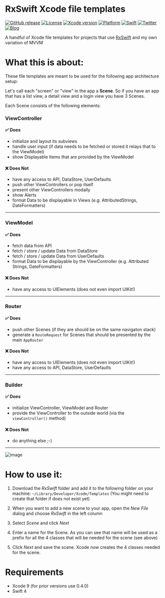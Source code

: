 # RxSwift Xcode file templates

[![GitHub release](https://img.shields.io/github/release/pixeldock/RxSwift-Xcode-Templates.svg)]()
[![License](https://img.shields.io/badge/License-MIT-gray.svg?style=flat)](https://opensource.org/licenses/MIT)
[![Xcode version](https://img.shields.io/badge/Xcode-9.1-green.svg?style=flat)](https://developer.apple.com/xcode/)
[![Platform](https://img.shields.io/badge/platform-iOS-lightgrey.svg?style=flat)](https://developer.apple.com/ios/)
[![Swift](https://img.shields.io/badge/Swift-4.0-orange.svg?style=flat)](https://swift.org/)
[![Twitter](https://img.shields.io/badge/Twitter-@pixeldock-blue.svg?style=flat)](http://twitter.com/pixeldock)
[![Blog](https://img.shields.io/badge/Blog-pixeldock-FF0066.svg?style=flat)](http://pixeldock.com/blog)

A handful of Xcode file templates for projects that use [RxSwift](https://github.com/ReactiveX/RxSwift) and my own variation of MVVM

# What this is about:

These file templates are meant to be used for the following app architecture setup:

Let's call each "screen" or "view" in the app a **Scene**. So if you have an app that has a list view, a detail view and a login view you have 3 Scenes.

Each Scene consists of the following elements:


### ViewController
####  ✅ Does
- initialize and layout its subviews
- handle user input (if data needs to be fetched or stored it relays that to the ViewModel)
- show Displayable Items that are provided by the ViewModel

#### ❌ Does Not
- have any access to API, DataStore, UserDefaults
- push other ViewControllers or pop itself
- present other ViewControllers modally
- show Alerts
- format Data to be displayable in Views (e.g.  AttributedStrings, DateFormatters)

---
### ViewModel
#### ✅ Does
- fetch data from API
- fetch / store / update Data from DataStore
- fetch / store / update Data from UserDefaults
- format Data to be displayable by the ViewController (e.g. Attributed Strings, DateFormatters)

#### ❌ Does Not
- have any access to UIElements (does not even import UIKit!)

---

### Router
####  ✅ Does
- push other Scenes (if they are should be on the same navigaton stack)
- generate a `RouteRequest` for Scenes that should be presented by the main `AppRouter`

#### ❌ Does Not
- have any access to UIElements (does not even import UIKit!)
- have any access to API, DataStore, UserDefaults

---

### Builder
####  ✅ Does
- initialize ViewController, ViewModel and Router
- provide the ViewController to the outside world (via the `viewController()` method)

#### ❌ Does Not
- do anything else ;-)

---

![image](http://www.pixeldock.com/img/anatomy-scene.png)

# How to use it:

1. Download the *RxSwift* folder and add it to the following folder on your machine: `~/Library/Developer/Xcode/Templates` (You might need to create that folder if does not exist yet)

2. When you want to add a new scene to your app, open the *New File* dialog and choose *RxSwift* in the left column

3. Select *Scene* and click *Next*

4. Enter a name for the Scene. As you can see that name will be used as a prefix for all the 4 classes that will be needed for the scene (see above)

5. Click *Next* and save the scene. Xcode now creates the 4 classes needed for the scene.

# Requirements

* Xcode 9 (for prior versions use 0.4.0)
* Swift 4
